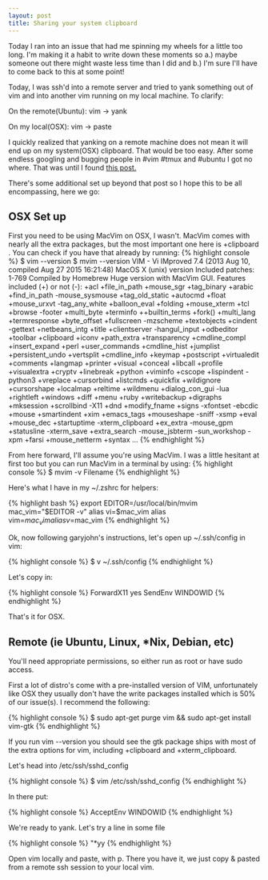 ```yaml
---
layout: post
title: Sharing your system clipboard
---
```


Today I ran into an issue that had me spinning my wheels for a little too long.  I'm making it a habit to write down these moments so a.) maybe someone out there might waste less time than I did and b.) I'm sure I'll have to come back to this at some point!

Today, I was ssh'd into a remote server and tried to yank something out of vim and into another vim running on my local machine.  To clarify:

On the remote(Ubuntu):
vim -> yank

On my local(OSX):
vim -> paste

I quickly realized that yanking on a remote machine does not mean it will end up on my system(OSX) clipboard. That would be too easy.  After some endless googling and bugging people in #vim #tmux and #ubuntu I got no where.  That was until I found [this post.](http://superuser.com/questions/403664/how-can-i-copy-and-paste-text-out-of-a-remote-vim-to-a-local-vim)

There's some additional set up beyond that post so I hope this to be all encompassing, here we go:

## OSX Set up

First you need to be using MacVim on OSX, I wasn't.  MacVim comes with nearly all the extra packages, but the most important one here is +clipboard .  You can check if you have that already by running:
{% highlight console %}
$ vim --version
$ mvim --version
VIM - Vi IMproved 7.4 (2013 Aug 10, compiled Aug 27 2015 16:21:48)
MacOS X (unix) version
Included patches: 1-769
Compiled by Homebrew
Huge version with MacVim GUI.  Features included (+) or not (-):
+acl             +file_in_path    +mouse_sgr       +tag_binary
+arabic          +find_in_path    -mouse_sysmouse  +tag_old_static
+autocmd         +float           +mouse_urxvt     -tag_any_white
+balloon_eval    +folding         +mouse_xterm     +tcl
+browse          -footer          +multi_byte      +terminfo
++builtin_terms  +fork()          +multi_lang      +termresponse
+byte_offset     +fullscreen      -mzscheme        +textobjects
+cindent         -gettext         +netbeans_intg   +title
+clientserver    -hangul_input    +odbeditor       +toolbar
+clipboard       +iconv           +path_extra      +transparency
+cmdline_compl   +insert_expand   +perl            +user_commands
+cmdline_hist    +jumplist        +persistent_undo +vertsplit
+cmdline_info    +keymap          +postscript      +virtualedit
+comments        +langmap         +printer         +visual
+conceal         +libcall         +profile         +visualextra
+cryptv          +linebreak       +python          +viminfo
+cscope          +lispindent      -python3         +vreplace
+cursorbind      +listcmds        +quickfix        +wildignore
+cursorshape     +localmap        +reltime         +wildmenu
+dialog_con_gui  -lua             +rightleft       +windows
+diff            +menu            +ruby            +writebackup
+digraphs        +mksession       +scrollbind      -X11
+dnd             +modify_fname    +signs           -xfontset
-ebcdic          +mouse           +smartindent     +xim
+emacs_tags      +mouseshape      -sniff           -xsmp
+eval            +mouse_dec       +startuptime     -xterm_clipboard
+ex_extra        -mouse_gpm       +statusline      -xterm_save
+extra_search    -mouse_jsbterm   -sun_workshop    -xpm
+farsi           +mouse_netterm   +syntax
...
{% endhighlight %}

From here forward, I'll assume you're using MacVim.  I was a little hesitant at first too but you can run MacVim in a terminal by using:
{% highlight console %}
$ mvim -v Filename
{% endhighlight %}

Here's what I have in my ~/.zshrc for helpers:

{% highlight bash %}
export EDITOR=/usr/local/bin/mvim
mac_vim="$EDITOR -v"
alias vi=$mac_vim
alias vim=$mac_vim
alias v=$mac_vim
{% endhighlight %}

Ok, now following garyjohn's instructions, let's open up ~/.ssh/config in vim:

{% highlight console %}
$ v ~/.ssh/config
{% endhighlight %}

Let's copy in:

{% highlight console %}
ForwardX11 yes
SendEnv WINDOWID
{% endhighlight %}

That's it for OSX.

## Remote (ie Ubuntu, Linux, *Nix, Debian, etc)

You'll need appropriate permissions, so either run as root or have sudo access.

First a lot of distro's come with a pre-installed version of VIM, unfortunately like OSX they usually don't have the write packages installed which is 50% of our issue(s). I recommend the following:

{% highlight console %}
$ sudo apt-get purge vim && sudo apt-get install vim-gtk
{% endhighlight %}

If you run vim --version you should see the gtk package ships with most of the extra options for vim, including +clipboard and +xterm_clipboard.

Let's head into /etc/ssh/sshd_config

{% highlight console %}
$ vim /etc/ssh/sshd_config
{% endhighlight %}

In there put:

{% highlight console %}
AcceptEnv WINDOWID
{% endhighlight %}

We're ready to yank.  Let's try a line in some file

{% highlight console %}
"*yy
{% endhighlight %}

Open vim locally and paste, with p.  There you have it, we just copy & pasted from a remote ssh session to your local vim.
